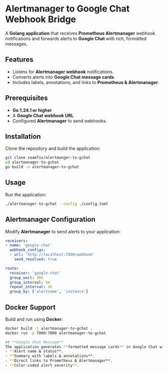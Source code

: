 # Alertmanager to Google Chat Webhook Bridge

A **Golang application** that receives **Prometheus Alertmanager** webhook notifications and forwards alerts to **Google Chat** with rich, formatted messages.

## **Features**
- Listens for **Alertmanager webhook** notifications.
- Converts alerts into **Google Chat message cards**.
- Includes labels, annotations, and links to **Prometheus & Alertmanager**.

## **Prerequisites**
- **Go 1.24.1 or higher**
- A **Google Chat webhook URL**
- Configured **Alertmanager** to send webhooks.

## **Installation**
Clone the repository and build the application:
```bash
git clone seamfix/alertmanger-to-gchat
cd alertmanager-to-gchat
go build -o alertmanager-to-gchat
```

## **Usage**
Run the application:
```bash
./alertmanager-to-gchat --config ./config.toml
```

## **Alertmanager Configuration**
Modify **Alertmanager** to send alerts to your application:
```yaml
receivers:
- name: 'google-chat'
  webhook_configs:
  - url: 'http://localhost:7000/webhook'
    send_resolved: true

route:
  receiver: 'google-chat'
  group_wait: 30s
  group_interval: 5m
  repeat_interval: 4h
  group_by: ['alertname', 'instance']
```

## **Docker Support**
Build and run using **Docker**:
```bash
docker build -t alertmanager-to-gchat .
docker run -p 7000:7000 alertmanager-to-gchat

## **Google Chat Message**
The application generates **formatted message cards** in Google Chat with:
- **Alert name & status**.
- **Summary with labels & annotations**.
- **Direct links to Prometheus & Alertmanager**.
- **Color-coded alert severity**.

